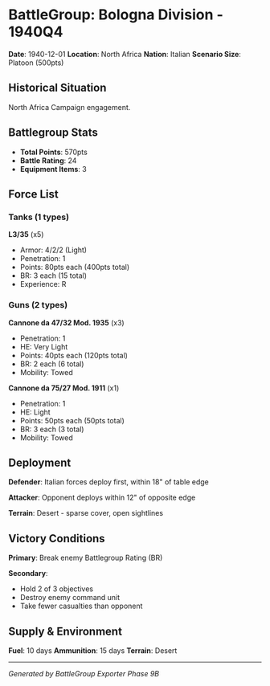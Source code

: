 # BattleGroup: Bologna Division - 1940Q4

**Date**: 1940-12-01
**Location**: North Africa
**Nation**: Italian
**Scenario Size**: Platoon (500pts)

## Historical Situation

North Africa Campaign engagement.

## Battlegroup Stats

- **Total Points**: 570pts
- **Battle Rating**: 24
- **Equipment Items**: 3

## Force List

### Tanks (1 types)

**L3/35** (x5)
- Armor: 4/2/2 (Light)
- Penetration: 1
- Points: 80pts each (400pts total)
- BR: 3 each (15 total)
- Experience: R

### Guns (2 types)

**Cannone da 47/32 Mod. 1935** (x3)
- Penetration: 1
- HE: Very Light
- Points: 40pts each (120pts total)
- BR: 2 each (6 total)
- Mobility: Towed

**Cannone da 75/27 Mod. 1911** (x1)
- Penetration: 1
- HE: Light
- Points: 50pts each (50pts total)
- BR: 3 each (3 total)
- Mobility: Towed


## Deployment

**Defender**: Italian forces deploy first, within 18" of table edge

**Attacker**: Opponent deploys within 12" of opposite edge

**Terrain**: Desert - sparse cover, open sightlines

## Victory Conditions

**Primary**: Break enemy Battlegroup Rating (BR)

**Secondary**:
- Hold 2 of 3 objectives
- Destroy enemy command unit
- Take fewer casualties than opponent

## Supply & Environment

**Fuel**: 10 days
**Ammunition**: 15 days
**Terrain**: Desert

---

*Generated by BattleGroup Exporter Phase 9B*
